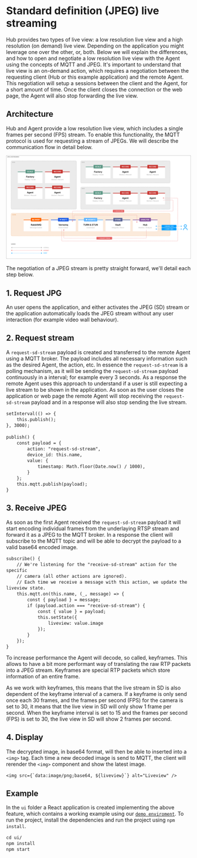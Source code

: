 # Standard definition (JPEG) live streaming

Hub provides two types of live view: a low resolution live view and a high resolution (on demand) live view. Depending on the application you might leverage one over the other, or, both. Below we will explain the differences, and how to open and negotiate a low resolution live view with the Agent using the concepts of MQTT and JPEG. It's important to understand that live view is an on-demand action, which requires a negotiation between the requesting client (Hub or this example application) and the remote Agent. This negotiation will setup a sessions between the client and the Agent, for a short amount of time. Once the client closes the connection or the web page, the Agent will also stop forwarding the live view.

## Architecture

Hub and Agent provide a low resolution live view, which includes a single frames per second (FPS) stream. To enable this functionality, the MQTT protocol is used for requesting a stream of JPEGs. We will describe the communication flow in detail below.

![Livestreaming SD](./livestream-sd.svg)

The negotiation of a JPEG stream is pretty straight forward, we'll detail each step below.

## 1. Request JPG

An user opens the application, and either activates the JPEG (SD) stream or the application automatically loads the JPEG stream without any user interaction (for example video wall behaviour).

## 2. Request stream

A `request-sd-stream` payload is created and transferred to the remote Agent using a MQTT broker. The payload includes all necessary information such as the desired Agent, the action, etc. In essence the `request-sd-stream` is a polling mechanism, as it will be sending the `request-sd-stream` payload continuously in a interval; for example every 3 seconds. As a response the remote Agent uses this approach to understand if a user is still expecting a live stream to be shown in the application. As soon as the user closes the application or web page the remote Agent will stop receiving the `request-sd-stream` payload and in a response will also stop sending the live stream.

    setInterval(() => {
        this.publish();
    }, 3000);

    publish() {
        const payload = {
            action: "request-sd-stream",
            device_id: this.name,
            value: {
                timestamp: Math.floor(Date.now() / 1000),
            }
        };
        this.mqtt.publish(payload);
    }

## 3. Receive JPEG

As soon as the first Agent received the `request-sd-stream` payload it will start encoding individual frames from the underlaying RTSP stream and forward it as a JPEG to the MQTT broker. In a response the client will subscribe to the MQTT topic and will be able to decrypt the payload to a valid base64 encoded image.

    subscribe() {
        // We're listening for the "receive-sd-stream" action for the specific
        // camera (all other actions are ignored).
        // Each time we receive a message with this action, we update the liveview state.
        this.mqtt.on(this.name, (_, message) => {
            const { payload } = message;
            if (payload.action === "receive-sd-stream") {
                const { value } = payload;
                this.setState({
                    liveview: value.image
                });
            }
        });
    }

To increase performance the Agent will decode, so called, keyframes. This allows to have a bit more performant way of translating the raw RTP packets into a JPEG stream. Keyframes are special RTP packets which store information of an entire frame.

As we work with keyframes, this means that the live stream in SD is also dependent of the keyframe interval of a camera. If a keyframe is only send once each 30 frames, and the frames per second (FPS) for the camera is set to 30, it means that the live view in SD will only show 1 frame per second. When the keyframe interval is set to 15 and the frames per second (FPS) is set to 30, the live view in SD will show 2 frames per second.

## 4. Display <img>

The decrypted image, in base64 format, will then be able to inserted into a `<img>` tag. Each time a new decoded image is send to MQTT, the client will rerender the `<img>` component and show the latest image.

    <img src={`data:image/png;base64, ${liveview}`} alt="Liveview" />

## Example

In the `ui` folder a React application is created implementing the above feature, which contains a working example using our [`demo enviroment`](https://app-demo.kerberos.io). To run the project, install the dependencies and run the project using `npm install`.

    cd ui/
    npm install
    npm start
